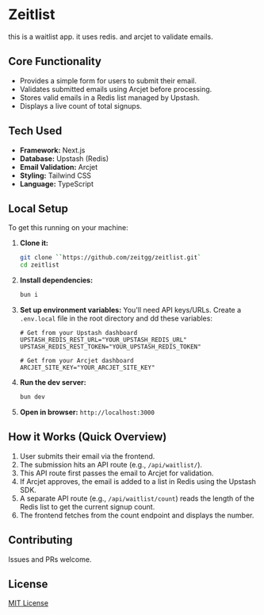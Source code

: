 # Zeitlist

this is a waitlist app. it uses redis. and arcjet to validate emails.

## Core Functionality

- Provides a simple form for users to submit their email.
- Validates submitted emails using Arcjet before processing.
- Stores valid emails in a Redis list managed by Upstash.
- Displays a live count of total signups.

## Tech Used

- **Framework:** Next.js
- **Database:** Upstash (Redis)
- **Email Validation:** Arcjet
- **Styling:** Tailwind CSS
- **Language:** TypeScript

## Local Setup

To get this running on your machine:

1.  **Clone it:**

    ```bash
    git clone ``https://github.com/zeitgg/zeitlist.git`
    cd zeitlist
    ```

2.  **Install dependencies:**

    ```bash
    bun i
    ```

3.  **Set up environment variables:**
    You'll need API keys/URLs. Create a `.env.local` file in the root directory and dd these variables:

    ```plaintext
    # Get from your Upstash dashboard
    UPSTASH_REDIS_REST_URL="YOUR_UPSTASH_REDIS_URL"
    UPSTASH_REDIS_REST_TOKEN="YOUR_UPSTASH_REDIS_TOKEN"

    # Get from your Arcjet dashboard
    ARCJET_SITE_KEY="YOUR_ARCJET_SITE_KEY"
    ```

4.  **Run the dev server:**

    ```bash
    bun dev
    ```

5.  **Open in browser:** `http://localhost:3000`

## How it Works (Quick Overview)

1.  User submits their email via the frontend.
2.  The submission hits an API route (e.g., `/api/waitlist/`).
3.  This API route first passes the email to Arcjet for validation.
4.  If Arcjet approves, the email is added to a list in Redis using the Upstash SDK.
5.  A separate API route (e.g., `/api/waitlist/count`) reads the length of the Redis list to get the current signup count.
6.  The frontend fetches from the count endpoint and displays the number.

## Contributing

Issues and PRs welcome.

## License

[MIT License](LICENSE)
